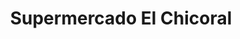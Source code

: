 ---
title: "Supermercado El Chicoral"
url: /bogota-d-c/supermercado-el-chicoral/
shop: Supermarkt
---